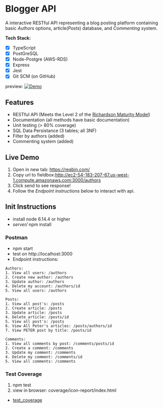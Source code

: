 # Blogger API

A interactive RESTful API representing a blog posting platform containing basic _Authors_ options, article(_Posts_) database, and _Commenting_ system.

**Tech Stack:**
- [x] TypeScript
- [x] PostGreSQL
- [x] Node-Postgre (AWS-RDS)
- [x] Express
- [x] Jest
- [x] Git SCM (on GitHub)

preview:
[![Demo](https://github.com/chriscastaneda/rev-p0-restfulAPI/blob/master/assests/img/demo_snip.PNG)](https://drive.google.com/file/d/1OwGqfscMwRI50urK1upcFeucRw360DEK/view?usp=sharing)

## Features
- RESTful API (Meets the Level 2 of the [Richardson Maturity Model](https://martinfowler.com/articles/richardsonMaturityModel.html))
- Documentation (all methods have basic documentation)
- Unit testing (> 80% coverage)
- SQL Data Persistance (3 tables; all 3NF)
- Filter by authors (added)
- Commenting system (added)

## Live Demo
  1. Open in new tab: https://reqbin.com/
  2. Copy url to fieldbox:http://ec2-54-183-207-67.us-west-1.compute.amazonaws.com:3000/authors
  3. Click send to see response!
  4. Follow the _Endpoint instructions_ below to interact with api.

## Init Instructions
- install node 6.14.4 or higher
- _server/_ npm install

### Postman
  - npm start
  - test on http://localhost:3000
  - Endpoint instructions:
```
Authors:
1. View all users: /authors
2. Create new author: /authors
3. Update author: /authors
4. Delete my account: /authors/id
5. View all users: /authors

Posts:
1. View all post's: /posts
2. Create article: /posts
3. Update article: /posts 
4. Delete article: /posts/id
5. View all post's: /posts
6. View All Peter's articles: /posts/authors/id
7. View PETER post by title: /posts/id  

Comments:
1. View all comments by post: /comments/posts/id 
2. Create a comment: /comments 
3. Update my comment: /comments
4. Delete my comment: /comments/id
5. View all comments: /comments
```
### Test Coverage
  1. npm test
  2. view in browser: coverage/icon-report/index.html
  - [test_coverage](https://github.com/chriscastaneda/rev-p0-restfulAPI/blob/master/assests/img/test_coverage.PNG) 

